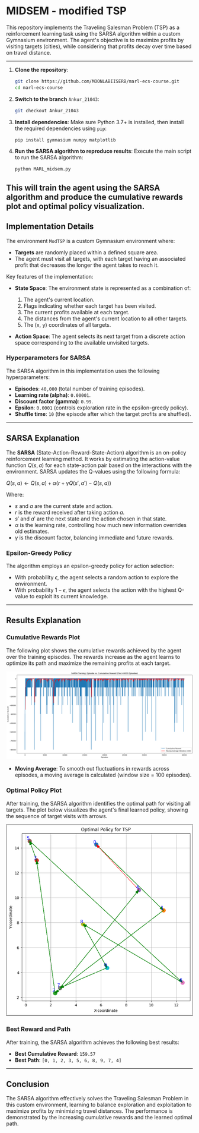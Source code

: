 # MIDSEM - modified TSP

This repository implements the Traveling Salesman Problem (TSP) as a reinforcement learning task using the SARSA algorithm within a custom Gymnasium environment. The agent's objective is to maximize profits by visiting targets (cities), while considering that profits decay over time based on travel distance.

---
1. **Clone the repository**:
    ```bash
    git clone https://github.com/MOONLABIISERB/marl-ecs-course.git
    cd marl-ecs-course
    ```

2. **Switch to the branch** `Ankur_21043`:
    ```bash
    git checkout Ankur_21043
    ```

3. **Install dependencies**:
    Make sure Python 3.7+ is installed, then install the required dependencies using `pip`:

    ```bash
    pip install gymnasium numpy matplotlib
    ```

4. **Run the SARSA algorithm to reproduce results**:
    Execute the main script to run the SARSA algorithm:

    ```bash
    python MARL_midsem.py
    ```

This will train the agent using the SARSA algorithm and produce the cumulative rewards plot and optimal policy visualization.
---
## Implementation Details

The environment `ModTSP` is a custom Gymnasium environment where:
- **Targets** are randomly placed within a defined square area.
- The agent must visit all targets, with each target having an associated profit that decreases the longer the agent takes to reach it.

Key features of the implementation:
- **State Space**: The environment state is represented as a combination of:
  1. The agent's current location.
  2. Flags indicating whether each target has been visited.
  3. The current profits available at each target.
  4. The distances from the agent's current location to all other targets.
  5. The (x, y) coordinates of all targets.
  
- **Action Space**: The agent selects its next target from a discrete action space corresponding to the available unvisited targets.

### Hyperparameters for SARSA
The SARSA algorithm in this implementation uses the following hyperparameters:
- **Episodes**: `40,000` (total number of training episodes).
- **Learning rate (alpha)**: `0.00001`.
- **Discount factor (gamma)**: `0.99`.
- **Epsilon**: `0.0001` (controls exploration rate in the epsilon-greedy policy).
- **Shuffle time**: `10` (the episode after which the target profits are shuffled).

---

## SARSA Explanation

The **SARSA** (State-Action-Reward-State-Action) algorithm is an on-policy reinforcement learning method. It works by estimating the action-value function $`Q(s, a)`$ for each state-action pair based on the interactions with the environment. SARSA updates the Q-values using the following formula:

$`
Q(s, a) \leftarrow Q(s, a) + \alpha \left( r + \gamma Q(s', a') - Q(s, a) \right)
`$

Where:
- $`s`$ and $`a`$ are the current state and action.
- $`r`$ is the reward received after taking action $`a`$.
- $`s'`$ and $`a'`$ are the next state and the action chosen in that state.
- $`\alpha`$ is the learning rate, controlling how much new information overrides old estimates.
- $`\gamma`$ is the discount factor, balancing immediate and future rewards.

### Epsilon-Greedy Policy
The algorithm employs an epsilon-greedy policy for action selection:
- With probability $`\epsilon`$, the agent selects a random action to explore the environment.
- With probability $`1 - \epsilon`$, the agent selects the action with the highest Q-value to exploit its current knowledge.

---

## Results Explanation

### Cumulative Rewards Plot
The following plot shows the cumulative rewards achieved by the agent over the training episodes. The rewards increase as the agent learns to optimize its path and maximize the remaining profits at each target.

![Cumulative Reward Plot](https://github.com/MOONLABIISERB/marl-ecs-course/blob/Ankur_21043/Midsem/cumulative_reward_plot.png)

- **Moving Average**: To smooth out fluctuations in rewards across episodes, a moving average is calculated (window size = 100 episodes).

### Optimal Policy Plot
After training, the SARSA algorithm identifies the optimal path for visiting all targets. The plot below visualizes the agent's final learned policy, showing the sequence of target visits with arrows.

![Optimal Policy Plot](https://github.com/MOONLABIISERB/marl-ecs-course/blob/Ankur_21043/Midsem/optimal_path.png)

### Best Reward and Path
After training, the SARSA algorithm achieves the following best results:
- **Best Cumulative Reward**: `159.57`
- **Best Path**: `[0, 1, 2, 3, 5, 6, 8, 9, 7, 4]`

---

## Conclusion

The SARSA algorithm effectively solves the Traveling Salesman Problem in this custom environment, learning to balance exploration and exploitation to maximize profits by minimizing travel distances. The performance is demonstrated by the increasing cumulative rewards and the learned optimal path.
